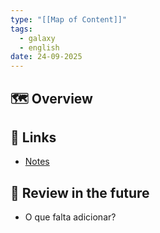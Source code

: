 ```yaml
---
type: "[[Map of Content]]"
tags:
  - galaxy
  - english
date: 24-09-2025
---
```

## 🗺️ Overview

##  📂 Links
- [Notes](English/Course/Notes/__index.md)
## 🔎 Review in the future
- O que falta adicionar?
